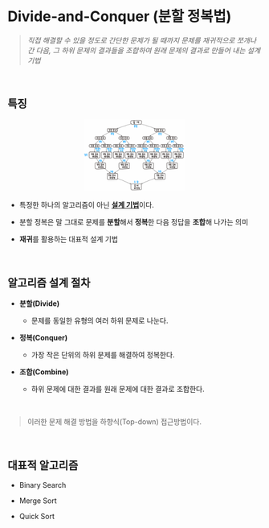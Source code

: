 # Divide-and-Conquer (분할 정복법)

> *직접 해결할 수 있을 정도로 간단한 문제가 될 때까지 문제를 재귀적으로 쪼개나간 다음, 그 하위 문제의 결과들을 조합하여 원래 문제의 결과로 만들어 내는 설계 기법*

<br>

## 특징

<p align="center">
  <img src = "./img/dnc_1.png" width="40%" alt="1">
</p>

* 특정한 하나의 알고리즘이 아닌 <u>**설계 기법**</u>이다.

* 분할 정복은 말 그대로 문제를 **분할**해서 **정복**한 다음 정답을 **조합**해 나가는 의미

* **재귀**를 활용하는 대표적 설계 기법

<br>

## 알고리즘 설계 절차

* **분할(Divide)**
  - 문제를 동일한 유형의 여러 하위 문제로 나눈다.

* **정복(Conquer)**
  - 가장 작은 단위의 하위 문제를 해결하여 정복한다.

* **조합(Combine)**
  - 하위 문제에 대한 결과를 원래 문제에 대한 결과로 조합한다.

<br>

> 이러한 문제 해결 방법을 하향식(Top-down) 접근방법이다.

<br>

## 대표적 알고리즘

* Binary Search

* Merge Sort

* Quick Sort